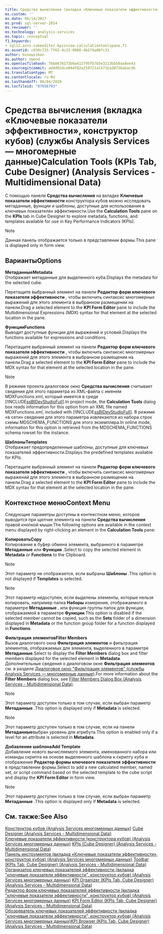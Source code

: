 ```yaml
---
title: Средства вычисления (вкладка «Ключевые показатели эффективности», конструктор кубов) (Analysis Services-многомерные данные) | Документация Майкрософт
ms.custom: ''
ms.date: 06/14/2017
ms.prod: sql-server-2014
ms.reviewer: ''
ms.technology: analysis-services
ms.topic: conceptual
f1_keywords:
- sql12.asvs.cubeeditor.kpisview.calculationtoolspane.f1
ms.assetid: c030c725-7763-4c23-9988-4b274a88fc31
author: minewiskan
ms.author: owend
ms.openlocfilehash: 7bb8470173b0a413795fb7b5e3213bb50aa8ee43
ms.sourcegitcommit: ad4d92dce894592a259721a1571b1d8736abacdb
ms.translationtype: MT
ms.contentlocale: ru-RU
ms.lasthandoff: 08/04/2020
ms.locfileid: "87656793"
---
```

# <a name="calculation-tools-kpis-tab-cube-designer-analysis-services---multidimensional-data"></a><span data-ttu-id="e365f-102">Средства вычисления (вкладка «Ключевые показатели эффективности», конструктор кубов) (службы Analysis Services — многомерные данные)</span><span class="sxs-lookup"><span data-stu-id="e365f-102">Calculation Tools (KPIs Tab, Cube Designer) (Analysis Services - Multidimensional Data)</span></span>
  <span data-ttu-id="e365f-103">С помощью панели **Средства вычисления** на вкладке **Ключевые показатели эффективности** конструктора кубов можно исследовать метаданные, функции и шаблоны, доступные для использования в ключевых показателях эффективности.</span><span class="sxs-lookup"><span data-stu-id="e365f-103">Use the **Calculation Tools** pane on the **KPIs** tab in Cube Designer to explore metadata, functions, and templates available for use in Key Performance Indicators (KPIs).</span></span>  
  
> [!NOTE]  
>  <span data-ttu-id="e365f-104">Данная панель отображается только в представлении формы.</span><span class="sxs-lookup"><span data-stu-id="e365f-104">This pane is displayed only in form view.</span></span>  
  
## <a name="options"></a><span data-ttu-id="e365f-105">Варианты</span><span class="sxs-lookup"><span data-stu-id="e365f-105">Options</span></span>  
 <span data-ttu-id="e365f-106">**Метаданные**</span><span class="sxs-lookup"><span data-stu-id="e365f-106">**Metadata**</span></span>  
 <span data-ttu-id="e365f-107">Отображает метаданные для выделенного куба.</span><span class="sxs-lookup"><span data-stu-id="e365f-107">Displays the metadata for the selected cube.</span></span>  
  
 <span data-ttu-id="e365f-108">Перетащите выбранный элемент на панели **Редактор форм ключевого показателя эффективности** , чтобы включить синтаксис многомерных выражений для этого элемента в выбранном размещении на панели.</span><span class="sxs-lookup"><span data-stu-id="e365f-108">Drag a selected element to the **KPI Form Editor** pane to include the Multidimensional Expressions (MDX) syntax for that element at the selected location in the pane.</span></span>  
  
 <span data-ttu-id="e365f-109">**Функции**</span><span class="sxs-lookup"><span data-stu-id="e365f-109">**Functions**</span></span>  
 <span data-ttu-id="e365f-110">Выводит доступные функции для выражений и условий.</span><span class="sxs-lookup"><span data-stu-id="e365f-110">Displays the functions available for expressions and conditions.</span></span>  
  
 <span data-ttu-id="e365f-111">Перетащите выбранный элемент на панели **Редактор форм ключевого показателя эффективности** , чтобы включить синтаксис многомерных выражений для этого элемента в выбранном размещении на панели.</span><span class="sxs-lookup"><span data-stu-id="e365f-111">Drag a selected element to the **KPI Form Editor** pane to include the MDX syntax for that element at the selected location in the pane.</span></span>  
  
> [!NOTE]  
>  <span data-ttu-id="e365f-112">В режиме проекта диалоговое окно **Средства вычисления** считывает сведения для этого параметра из XML-файла с именем MDXFunctions.xml, который имеется в среде [!INCLUDE[ssBIDevStudioFull](../includes/ssbidevstudiofull-md.md)].</span><span class="sxs-lookup"><span data-stu-id="e365f-112">In project mode, the **Calculation Tools** dialog box reads information for this option from an XML file named MDXFunctions.xml, included with [!INCLUDE[ssBIDevStudioFull](../includes/ssbidevstudiofull-md.md)].</span></span> <span data-ttu-id="e365f-113">В режиме «в сети» сведения для этого параметра извлекаются из набора строк схемы MDSCHEMA_FUNCTIONS для этого экземпляра.</span><span class="sxs-lookup"><span data-stu-id="e365f-113">In online mode, information for this option is retrieved from the MDSCHEMA_FUNCTIONS schema rowset for the instance.</span></span>  
  
 <span data-ttu-id="e365f-114">**Шаблоны**</span><span class="sxs-lookup"><span data-stu-id="e365f-114">**Templates**</span></span>  
 <span data-ttu-id="e365f-115">Отображает предопределенные шаблоны, доступные для ключевых показателей эффективности.</span><span class="sxs-lookup"><span data-stu-id="e365f-115">Displays the predefined templates available for KPIs.</span></span>  
  
 <span data-ttu-id="e365f-116">Перетащите выбранный элемент на панели **Редактор форм ключевого показателя эффективности** , чтобы включить синтаксис многомерных выражений для этого элемента в выбранном размещении на панели.</span><span class="sxs-lookup"><span data-stu-id="e365f-116">Drag a selected element to the **KPI Form Editor** pane to include the MDX syntax for that element at the selected location in the pane.</span></span>  
  
## <a name="context-menu"></a><span data-ttu-id="e365f-117">Контекстное меню</span><span class="sxs-lookup"><span data-stu-id="e365f-117">Context Menu</span></span>  
 <span data-ttu-id="e365f-118">Следующие параметры доступны в контекстном меню, которое выводится при щелчке элемента на панели **Средства вычисления** правой кнопкой мыши:</span><span class="sxs-lookup"><span data-stu-id="e365f-118">The following options are available in the context menu displayed by right-clicking an element in the **Calculation Tools** pane:</span></span>  
  
 <span data-ttu-id="e365f-119">**Копировать**</span><span class="sxs-lookup"><span data-stu-id="e365f-119">**Copy**</span></span>  
 <span data-ttu-id="e365f-120">Копирование в буфер обмена элемента, выбранного в параметре **Метаданные** или **Функции** .</span><span class="sxs-lookup"><span data-stu-id="e365f-120">Select to copy the selected element in **Metadata** or **Functions** to the Clipboard.</span></span>  
  
> [!NOTE]  
>  <span data-ttu-id="e365f-121">Этот параметр не отображается, если выбраны **Шаблоны** .</span><span class="sxs-lookup"><span data-stu-id="e365f-121">This option is not displayed if **Templates** is selected.</span></span>  
  
> [!NOTE]  
>  <span data-ttu-id="e365f-122">Этот параметр недоступен, если выделены элементы, которые нельзя копировать, например папка **Наборы** измерения, отображаемого в параметре **Метаданные** , или функция группы папок для функции, отображаемой в параметре **Функции**.</span><span class="sxs-lookup"><span data-stu-id="e365f-122">This option is disabled if the selected member cannot be copied, such as the **Sets** folder of a dimension displayed in **Metadata** or the function group folder for a function displayed in **Functions**.</span></span>  
  
 <span data-ttu-id="e365f-123">**Фильтрация элементов**</span><span class="sxs-lookup"><span data-stu-id="e365f-123">**Filter Members**</span></span>  
 <span data-ttu-id="e365f-124">Вызов диалогового окна **Фильтрация элементов** и фильтрация элементов, отображаемых для элемента, выделенного в параметре **Метаданные**.</span><span class="sxs-lookup"><span data-stu-id="e365f-124">Select to display the **Filter Members** dialog box and filter members displayed for the selected element in **Metadata**.</span></span> <span data-ttu-id="e365f-125">Дополнительные сведения о диалоговом окне **Фильтрация элементов** см. в разделе [Диалоговое окно "Фильтрация элементов" (службы Analysis Services — многомерные данные)](filter-members-dialog-box-analysis-services-multidimensional-data.md).</span><span class="sxs-lookup"><span data-stu-id="e365f-125">For more information about the **Filter Members** dialog box, see [Filter Members Dialog Box &#40;Analysis Services - Multidimensional Data&#41;](filter-members-dialog-box-analysis-services-multidimensional-data.md).</span></span>  
  
> [!NOTE]  
>  <span data-ttu-id="e365f-126">Этот параметр доступен только в том случае, если выбран параметр **Метаданные** .</span><span class="sxs-lookup"><span data-stu-id="e365f-126">This option is displayed only if **Metadata** is selected.</span></span>  
  
> [!NOTE]  
>  <span data-ttu-id="e365f-127"> Этот параметр доступен только в том случае, если на панели **Метаданные**выбран уровень для атрибута.</span><span class="sxs-lookup"><span data-stu-id="e365f-127">This option is enabled only if a level for an attribute is selected in **Metadata**.</span></span>  
  
 <span data-ttu-id="e365f-128">**Добавление шаблона**</span><span class="sxs-lookup"><span data-stu-id="e365f-128">**Add Template**</span></span>  
 <span data-ttu-id="e365f-129">Добавление нового вычисляемого элемента, именованного набора или команды скрипта на основе выделенного шаблона к скрипту куба и отображение **Редактор формы ключевого показателя эффективности** в представлении формы.</span><span class="sxs-lookup"><span data-stu-id="e365f-129">Select to add a new calculated member, named set, or script command based on the selected template to the cube script and display the **KPI Form Editor** in form view.</span></span>  
  
> [!NOTE]  
>  <span data-ttu-id="e365f-130">Этот параметр доступен только в том случае, если выбран параметр **Метаданные** .</span><span class="sxs-lookup"><span data-stu-id="e365f-130">This option is displayed only if **Metadata** is selected.</span></span>  
  
## <a name="see-also"></a><span data-ttu-id="e365f-131">См. также:</span><span class="sxs-lookup"><span data-stu-id="e365f-131">See Also</span></span>  
 <span data-ttu-id="e365f-132">[Конструктор кубов &#40;Analysis Services многомерных данных&#41;](cube-designer-analysis-services-multidimensional-data.md) </span><span class="sxs-lookup"><span data-stu-id="e365f-132">[Cube Designer &#40;Analysis Services - Multidimensional Data&#41;](cube-designer-analysis-services-multidimensional-data.md) </span></span>  
 <span data-ttu-id="e365f-133">[Ключевые показатели эффективности &#40;конструктора кубов&#41; &#40;Analysis Services многомерных данных&#41;](kpis-cube-designer-analysis-services-multidimensional-data.md) </span><span class="sxs-lookup"><span data-stu-id="e365f-133">[KPIs &#40;Cube Designer&#41; &#40;Analysis Services - Multidimensional Data&#41;](kpis-cube-designer-analysis-services-multidimensional-data.md) </span></span>  
 <span data-ttu-id="e365f-134">[Панель инструментов &#40;вкладка «Ключевые показатели эффективности», конструктор кубов&#41; &#40;Analysis Services многомерных данных&#41;](toolbar-kpis-tab-cube-designer-analysis-services-multidimensional-data.md) </span><span class="sxs-lookup"><span data-stu-id="e365f-134">[Toolbar &#40;KPIs Tab, Cube Designer&#41; &#40;Analysis Services - Multidimensional Data&#41;](toolbar-kpis-tab-cube-designer-analysis-services-multidimensional-data.md) </span></span>  
 <span data-ttu-id="e365f-135">[Организатор ключевых показателей эффективности &#40;вкладка "ключевые показатели эффективности", конструктор кубов&#41; &#40;Analysis Services многомерных данных&#41;](kpi-organizer-kpis-tab-cube-designer-analysis-services-multidimensional-data.md) </span><span class="sxs-lookup"><span data-stu-id="e365f-135">[KPI Organizer &#40;KPIs Tab, Cube Designer&#41; &#40;Analysis Services - Multidimensional Data&#41;](kpi-organizer-kpis-tab-cube-designer-analysis-services-multidimensional-data.md) </span></span>  
 <span data-ttu-id="e365f-136">[Редактор форм ключевых показателей эффективности &#40;вкладка "ключевые показатели эффективности", конструктор кубов&#41; &#40;Analysis Services многомерных данных&#41;](kpi-form-editor-kpis-tab-cube-designer-analysis-services-multidimensional-data.md) </span><span class="sxs-lookup"><span data-stu-id="e365f-136">[KPI Form Editor &#40;KPIs Tab, Cube Designer&#41; &#40;Analysis Services - Multidimensional Data&#41;](kpi-form-editor-kpis-tab-cube-designer-analysis-services-multidimensional-data.md) </span></span>  
 [<span data-ttu-id="e365f-137">Обозреватель ключевых показателей эффективности &#40;вкладка "ключевые показатели эффективности", конструктор кубов&#41; &#40;Analysis Services многомерных данных&#41;</span><span class="sxs-lookup"><span data-stu-id="e365f-137">KPI Browser &#40;KPIs Tab, Cube Designer&#41; &#40;Analysis Services - Multidimensional Data&#41;</span></span>](kpi-browser-kpis-tab-cube-designer-analysis-services-multidimensional-data.md)  
  
  
